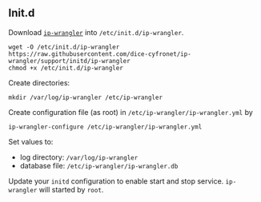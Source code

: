## Init.d

Download [`ip-wrangler`](https://github.com/dice-cyfronet/ip-wrangler/support/initd/ip-wrangler)
into `/etc/init.d/ip-wrangler`.

    wget -O /etc/init.d/ip-wrangler https://raw.githubusercontent.com/dice-cyfronet/ip-wrangler/support/initd/ip-wrangler
    chmod +x /etc/init.d/ip-wrangler

Create directories:

    mkdir /var/log/ip-wrangler /etc/ip-wrangler

Create configuration file (as root) in `/etc/ip-wrangler/ip-wrangler.yml` by

    ip-wrangler-configure /etc/ip-wrangler/ip-wrangler.yml

Set values to:

* log directory: `/var/log/ip-wrangler`
* database file: `/etc/ip-wrangler/ip-wrangler.db`

Update your `initd` configuration to enable start and stop service. `ip-wrangler` will started by `root`.
